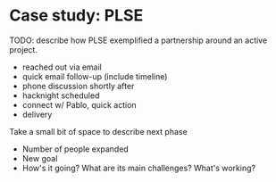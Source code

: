 # Case study: PLSE

TODO: describe how PLSE exemplified a partnership around an active project.

* reached out via email
* quick email follow-up \(include timeline\)
* phone discussion shortly after
* hacknight scheduled
* connect w/ Pablo, quick action
* delivery

Take a small bit of space to describe next phase

* Number of people expanded
* New goal
* How's it going? What are its main challenges? What's working?

